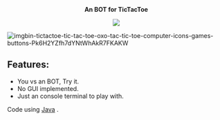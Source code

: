 
<div align="center">
  <b align="center", font-size=40px> An BOT for TicTacToe</b>
  <p></p>
  <img src="https://github.com/Jaspermusic/TicTacToe/assets/98389752/24a33c8b-749a-446d-91a0-bf77c4107dfe" />
</div>

![imgbin-tictactoe-tic-tac-toe-oxo-tac-tic-toe-computer-icons-games-buttons-Pk6H2YZfh7dYNtWhAkR7FKAKW](https://github.com/Jaspermusic/TicTacToe/assets/98389752/d28828c9-7b04-426a-9bed-f7815c946aca)


## Features:
 - You vs an BOT, Try it.
 - No GUI implemented.
 - Just an console terminal to play with.

Code using [Java](https://dev.java/ "Java") .


